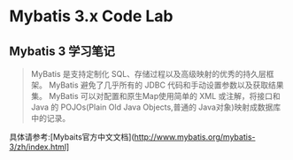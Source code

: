 Mybatis 3.x Code Lab
====================
Mybatis 3 学习笔记
----------------------
>MyBatis 是支持定制化 SQL、存储过程以及高级映射的优秀的持久层框架。
>MyBatis 避免了几乎所有的 JDBC 代码和手动设置参数以及获取结果集。
>MyBatis 可以对配置和原生Map使用简单的 XML 或注解，将接口和 Java 的 POJOs(Plain Old Java Objects,普通的 Java对象)映射成数据库中的记录。
>
具体请参考:[Mybaits官方中文文档](http://www.mybatis.org/mybatis-3/zh/index.html]
